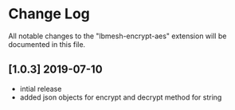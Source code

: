 # Change Log
All notable changes to the "lbmesh-encrypt-aes" extension will be documented in this file.

## [1.0.3] 2019-07-10
- intial release
- added json objects for encrypt and decrypt method for string